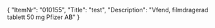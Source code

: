 {
  "ItemNr": "010155",
  "Title": "test",
  "Description": "Vfend, filmdragerad tablett 50 mg Pfizer AB"
}